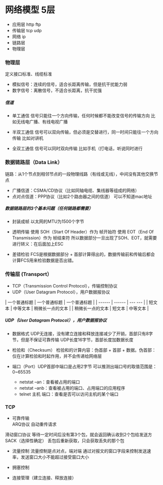# 网络模型 5层

- 应用层 http ftp
- 传输层 tcp udp
- 网络 ip
- 链路层
- 物理层

### 物理层

定义接口标准、线缆标准

- 模拟信号：连续的信号，适合长距离传输，但是抗干扰能力弱
- 数字信号：离散信号，不适合长距离，抗干扰强

##### 信道
- 单工通信 
信号只能往一个方向传输，任何时候都不能改变信号的传输方向
比如无线电广播、有线电视广播

- 半双工通信 
信号可以双向传输，但必须是交替进行，同一时间只能往一个方向传输
比如对讲机

- 全双工通信
信号可以同时双向传输
比如手机（打电话，听说同时进行

### 数据链路层（Data Link）
链路：从1个节点到相邻节点的一段物理线路（有线或无线），中间没有其他交换节点

- 广播信道：CSMA/CD协议（比如同轴电缆、集线器等组成的网络）
- 点对点信道：PPP协议（比如2个路由器之间的信道） 可以不知道mac地址

##### 数据链路层的3个基本问题（任何链路都需要）

- 封装成帧
以太网的MTU为1500个字节

- 透明传输 
使用 SOH（Start Of Header）作为 帧开始符
使用 EOT（End Of Transmission）作为 帧结束符
所以数据部分一旦出现了SOH、EOT，就需要进行转义：在后面加上ESC

- 差错检验
FCS是根据数据部分 + 首部计算得出的，数据传输前和传输后都会计算FCS用来检验数据是否出错。




### 传输层 (Transport）

-  TCP（Transmission Control Protocol），传输控制协议
-  UDP（User Datagram Protocol），用户数据报协议
 
| 一个普通标题 | 一个普通标题 | 一个普通标题 |
| ------ | ------ | --- --- |
| 短文本 | 中等文本 | 稍微长一点的文本 |
| 稍微长一点的文本 | 短文本 | 中等文本 |

##### UDP（User Datagram Protocol），用户数据报协议
- 数据格式 
UDP无连接，没有建立连接和释放连接减少了开销，首部只有8字节，但是不保证可靠传输
UDP长度16字节，首部长度加数据长度

- 检验和（Checksum）
检验和的计算内容：伪首部 + 首部 + 数据。伪首部：仅在计算检验和时起作用，并不会传递给网络层

- 端口（Port）UDP首部中端口是占用2字节
可以推测出端口号的取值范围是：0~65535
    - netstat –an：查看被占用的端口
    - netstat –anb：查看被占用的端口、占用端口的应用程序
    - telnet 主机 端口：查看是否可以访问主机的某个端口

### TCP
- 可靠传输  
ARQ协议 自动重传请求

滑动窗口协议 等待一定时间后没有第3个包，就会返回确认收到2个包给发送方
SACK（选择性确定） 丢包后重新获取，只会获取丢失的那个包

- 流量控制
流量控制是点对点，端对端
通过对报文的窗口字段来控制发送速率，发送窗口大小不能超过接受窗口大小

- 拥塞控制
- 连接管理（建立连接、释放连接）


